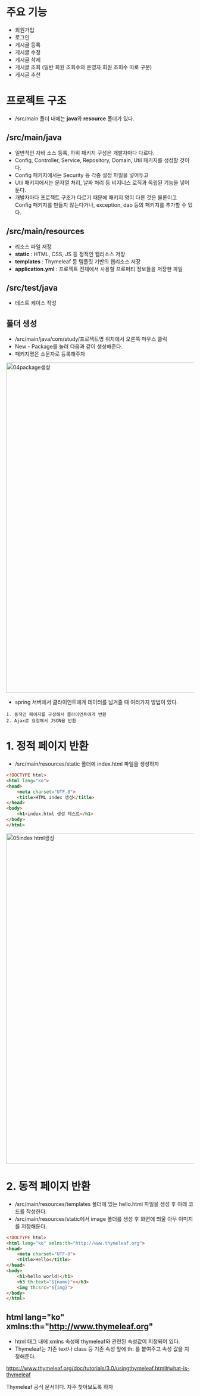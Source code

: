 # 주요 기능
- 회원가입
- 로그인
- 게시글 등록
- 게시글 수정
- 게시글 삭제
- 게시글 조회 (일반 회원 조회수와 운영자 회원 조회수 따로 구분)
- 게시글 추천

# 프로젝트 구조
- /src/main 폴더 내에는 **java**와 **resource** 폴더가 있다.
## **/src/main/java**
- 일반적인 자바 소스 등록, 하위 패키지 구성은 개발자마다 다르다.
- Config, Controller, Service, Repository, Domain, Util 패키지를 생성할 것이다.
- Config 패키지에서는 Security 등 각종 설정 파일을 넣어두고
- Util 패키지에서는 문자열 처리, 날짜 처리 등 비지니스 로직과 독립된 기능을 넣어둔다.
- 개발자마다 프로젝트 구조가 다르기 때문에 패키지 명이 다른 것은 물론이고 Config 패키지를 만들지 않는다거나, exception, dao 등의 패키지를 추가할 수 있다.

## **/src/main/resources**
- 리소스 파일 저장
- **static** : HTML, CSS, JS 등 정적인 웹리소스 저장
- **templates** : Thymeleaf 등 템플릿 기반의 웹리소스 저장
- **application.yml** : 프로젝트 전체에서 사용할 프로퍼티 정보들을 저장한 파일

## **/src/test/java**
- 테스트 케이스 작성

## 폴더 생성
- /src/main/java/com/study/프로젝트명 위치에서 오른쪽 마우스 클릭
- New - Package를 눌러 다음과 같이 생성해준다.
- 패키지명은 소문자로 등록해주자

<img width="887" alt="04package생성" src="https://github.com/xoxlo/SpringBoot/assets/46445480/6856807a-7cad-421f-8ee0-b26513077f50">

- spring 서버에서 클라이언트에게 데이터를 넘겨줄 때 여러가지 방법이 있다.
```
1. 동적인 페이지를 구성해서 클라이언트에게 반환
2. Ajax로 요청해서 JSON을 반환
```

# 1. 정적 페이지 반환
- /src/main/resources/static 폴더에 index.html 파일을 생성하자
```html
<!DOCTYPE html>
<html lang="ko">
<head>
    <meta charset="UTF-8">
    <title>HTML index 생성</title>
</head>
<body>
    <h1>index.html 생성 테스트</h1>
</body>
</html>
```

<img width="887" alt="05index html생성" src="https://github.com/xoxlo/SpringBoot/assets/46445480/bc1c5183-c7a2-4e73-b422-872da6d821db">

# 2. 동적 페이지 반환
- /src/main/resources/templates 폴더에 있는 hello.html 파일을 생성 후 아래 코드를 작성한다.
- /src/main/resources/static에서 image 폴더를 생성 후 화면에 띄울 아무 이미지를 저장해둔다.
```html
<!DOCTYPE html>
<html lang="ko" xmlns:th="http://www.thymeleaf.org">
<head>
    <meta charset="UTF-8">
    <title>Hello</title>
</head>
<body>
    <h1>hello world!</h1>
    <h3 th:text="${name}"></h3>
    <img th:src="${img}">
</body>
</html>
```

## html lang="ko" xmlns:th="http://www.thymeleaf.org"
- html 태그 내에 xmlns 속성에 thymeleaf와 관련된 속성값이 지정되어 있다.
- Thymeleaf는 기존 text나 class 등 기존 속성 앞에 th: 를 붙여주고 속성 값을 지정해준다.

https://www.thymeleaf.org/doc/tutorials/3.0/usingthymeleaf.html#what-is-thymeleaf


Thymeleaf 공식 문서이다. 자주 찾아보도록 하자